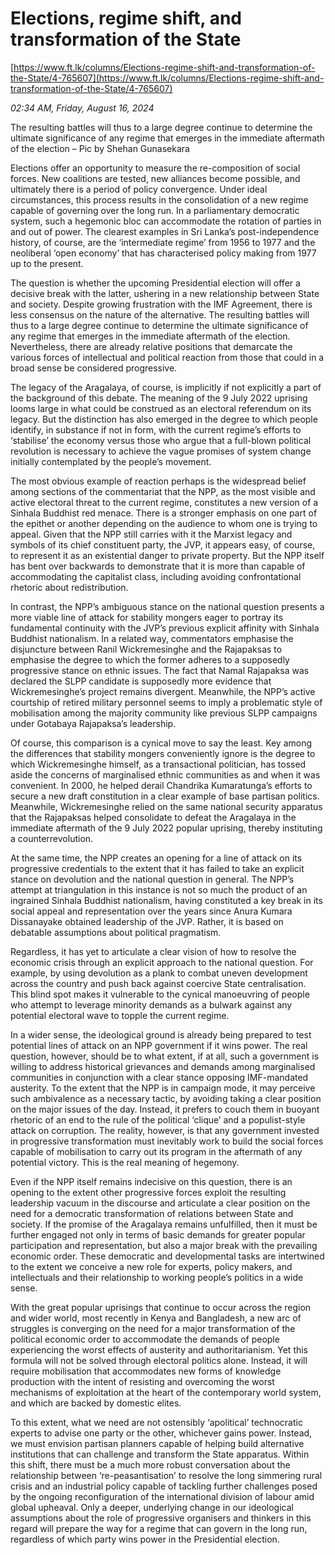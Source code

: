 # Elections, regime shift, and transformation of the State

[https://www.ft.lk/columns/Elections-regime-shift-and-transformation-of-the-State/4-765607](https://www.ft.lk/columns/Elections-regime-shift-and-transformation-of-the-State/4-765607)

*02:34 AM, Friday, August 16, 2024*

The resulting battles will thus to a large degree continue to determine the ultimate significance of any regime that emerges in the immediate aftermath of the election – Pic by Shehan Gunasekara

Elections offer an opportunity to measure the re-composition of social forces. New coalitions are tested, new alliances become possible, and ultimately there is a period of policy convergence. Under ideal circumstances, this process results in the consolidation of a new regime capable of governing over the long run. In a parliamentary democratic system, such a hegemonic bloc can accommodate the rotation of parties in and out of power. The clearest examples in Sri Lanka’s post-independence history, of course, are the ‘intermediate regime’ from 1956 to 1977 and the neoliberal ‘open economy’ that has characterised policy making from 1977 up to the present.

The question is whether the upcoming Presidential election will offer a decisive break with the latter, ushering in a new relationship between State and society. Despite growing frustration with the IMF Agreement, there is less consensus on the nature of the alternative. The resulting battles will thus to a large degree continue to determine the ultimate significance of any regime that emerges in the immediate aftermath of the election. Nevertheless, there are already relative positions that demarcate the various forces of intellectual and political reaction from those that could in a broad sense be considered progressive.

The legacy of the Aragalaya, of course, is implicitly if not explicitly a part of the background of this debate. The meaning of the 9 July 2022 uprising looms large in what could be construed as an electoral referendum on its legacy. But the distinction has also emerged in the degree to which people identify, in substance if not in form, with the current regime’s efforts to ‘stabilise’ the economy versus those who argue that a full-blown political revolution is necessary to achieve the vague promises of system change initially contemplated by the people’s movement.

The most obvious example of reaction perhaps is the widespread belief among sections of the commentariat that the NPP, as the most visible and active electoral threat to the current regime, constitutes a new version of a Sinhala Buddhist red menace. There is a stronger emphasis on one part of the epithet or another depending on the audience to whom one is trying to appeal. Given that the NPP still carries with it the Marxist legacy and symbols of its chief constituent party, the JVP, it appears easy, of course, to represent it as an existential danger to private property. But the NPP itself has bent over backwards to demonstrate that it is more than capable of accommodating the capitalist class, including avoiding confrontational rhetoric about redistribution.

In contrast, the NPP’s ambiguous stance on the national question presents a more viable line of attack for stability mongers eager to portray its fundamental continuity with the JVP’s previous explicit affinity with Sinhala Buddhist nationalism. In a related way, commentators emphasise the disjuncture between Ranil Wickremesinghe and the Rajapaksas to emphasise the degree to which the former adheres to a supposedly progressive stance on ethnic issues. The fact that Namal Rajapaksa was declared the SLPP candidate is supposedly more evidence that Wickremesinghe’s project remains divergent. Meanwhile, the NPP’s active courtship of retired military personnel seems to imply a problematic style of mobilisation among the majority community like previous SLPP campaigns under Gotabaya Rajapaksa’s leadership.

Of course, this comparison is a cynical move to say the least. Key among the differences that stability mongers conveniently ignore is the degree to which Wickremesinghe himself, as a transactional politician, has tossed aside the concerns of marginalised ethnic communities as and when it was convenient. In 2000, he helped derail Chandrika Kumaratunga’s efforts to secure a new draft constitution in a clear example of base partisan politics. Meanwhile, Wickremesinghe relied on the same national security apparatus that the Rajapaksas helped consolidate to defeat the Aragalaya in the immediate aftermath of the 9 July 2022 popular uprising, thereby instituting a counterrevolution.

At the same time, the NPP creates an opening for a line of attack on its progressive credentials to the extent that it has failed to take an explicit stance on devolution and the national question in general. The NPP’s attempt at triangulation in this instance is not so much the product of an ingrained Sinhala Buddhist nationalism, having constituted a key break in its social appeal and representation over the years since Anura Kumara Dissanayake obtained leadership of the JVP. Rather, it is based on debatable assumptions about political pragmatism.

Regardless, it has yet to articulate a clear vision of how to resolve the economic crisis through an explicit approach to the national question. For example, by using devolution as a plank to combat uneven development across the country and push back against coercive State centralisation. This blind spot makes it vulnerable to the cynical manoeuvring of people who attempt to leverage minority demands as a bulwark against any potential electoral wave to topple the current regime.

In a wider sense, the ideological ground is already being prepared to test potential lines of attack on an NPP government if it wins power. The real question, however, should be to what extent, if at all, such a government is willing to address historical grievances and demands among marginalised communities in conjunction with a clear stance opposing IMF-mandated austerity. To the extent that the NPP is in campaign mode, it may perceive such ambivalence as a necessary tactic, by avoiding taking a clear position on the major issues of the day. Instead, it prefers to couch them in buoyant rhetoric of an end to the rule of the political ‘clique’ and a populist-style attack on corruption. The reality, however, is that any government invested in progressive transformation must inevitably work to build the social forces capable of mobilisation to carry out its program in the aftermath of any potential victory. This is the real meaning of hegemony.

Even if the NPP itself remains indecisive on this question, there is an opening to the extent other progressive forces exploit the resulting leadership vacuum in the discourse and articulate a clear position on the need for a democratic transformation of relations between State and society. If the promise of the Aragalaya remains unfulfilled, then it must be further engaged not only in terms of basic demands for greater popular participation and representation, but also a major break with the prevailing economic order. These democratic and developmental tasks are intertwined to the extent we conceive a new role for experts, policy makers, and intellectuals and their relationship to working people’s politics in a wide sense.

With the great popular uprisings that continue to occur across the region and wider world, most recently in Kenya and Bangladesh, a new arc of struggles is converging on the need for a major transformation of the political economic order to accommodate the demands of people experiencing the worst effects of austerity and authoritarianism. Yet this formula will not be solved through electoral politics alone. Instead, it will require mobilisation that accommodates new forms of knowledge production with the intent of resisting and overcoming the worst mechanisms of exploitation at the heart of the contemporary world system, and which are backed by domestic elites.

To this extent, what we need are not ostensibly ‘apolitical’ technocratic experts to advise one party or the other, whichever gains power. Instead, we must envision partisan planners capable of helping build alternative institutions that can challenge and transform the State apparatus. Within this shift, there must be a much more robust conversation about the relationship between ‘re-peasantisation’ to resolve the long simmering rural crisis and an industrial policy capable of tackling further challenges posed by the ongoing reconfiguration of the international division of labour amid global upheaval. Only a deeper, underlying change in our ideological assumptions about the role of progressive organisers and thinkers in this regard will prepare the way for a regime that can govern in the long run, regardless of which party wins power in the Presidential election.

